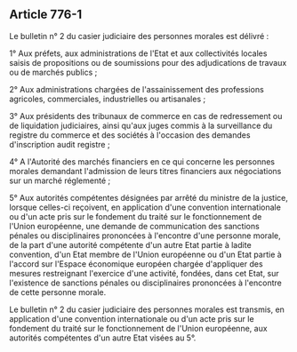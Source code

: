 Article 776-1
----
Le bulletin n° 2 du casier judiciaire des personnes morales est délivré :

1° Aux préfets, aux administrations de l'Etat et aux collectivités locales
saisis de propositions ou de soumissions pour des adjudications de travaux ou de
marchés publics ;

2° Aux administrations chargées de l'assainissement des professions agricoles,
commerciales, industrielles ou artisanales ;

3° Aux présidents des tribunaux de commerce en cas de redressement ou de
liquidation judiciaires, ainsi qu'aux juges commis à la surveillance du registre
du commerce et des sociétés à l'occasion des demandes d'inscription audit
registre ;

4° A l'Autorité des marchés financiers en ce qui concerne les personnes morales
demandant l'admission de leurs titres financiers aux négociations sur un marché
réglementé ;

5° Aux autorités compétentes désignées par arrêté du ministre de la justice,
lorsque celles-ci reçoivent, en application d'une convention internationale ou
d'un acte pris sur le fondement du traité sur le fonctionnement de l'Union
européenne, une demande de communication des sanctions pénales ou disciplinaires
prononcées à l'encontre d'une personne morale, de la part d'une autorité
compétente d'un autre Etat partie à ladite convention, d'un Etat membre de
l'Union européenne ou d'un Etat partie à l'accord sur l'Espace économique
européen chargée d'appliquer des mesures restreignant l'exercice d'une activité,
fondées, dans cet Etat, sur l'existence de sanctions pénales ou disciplinaires
prononcées à l'encontre de cette personne morale.

Le bulletin n° 2 du casier judiciaire des personnes morales est transmis, en
application d'une convention internationale ou d'un acte pris sur le fondement
du traité sur le fonctionnement de l'Union européenne, aux autorités compétentes
d'un autre Etat visées au 5°.
